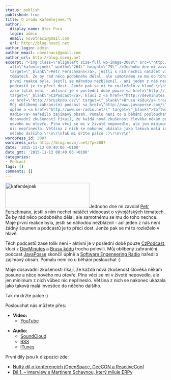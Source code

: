 ```yaml
---
status: publish
published: true
title: O zrodu Kafemlejnek.TV
author:
  display_name: Otec Fura
  login: admin
  email: novotnaci@gmail.com
  url: http://blog.novoj.net
author_login: admin
author_email: novotnaci@gmail.com
author_url: http://blog.novoj.net
excerpt: "<img class=\"alignleft size-full wp-image-3088\" src=\"http://blog.novoj.net/binary/2015/11/kafemlejnek.png\"
  alt=\"kafemlejnek\" width=\"264\" height=\"79\" />Jednoho dne mi zavolal <a href=\"https://twitter.com/fersman\"
  target=\"_blank\">Petr Ferschmann</a>, jestli s ním nechci natáčet videocast o vývojářských
  tématech. Že by rád něco podobného dělal, ale samotnému se mu do toho nechce. Moje
  první reakce byla, jestli se náhodou nezbláznil - ani jeden z nás není žádný šoumen a
  podcastů je to přeci dost. Jenže pak se mi to rozleželo v hlavě.\r\n\r\nTěch podcastů
  zase tolik není - aktivní je v poslední době pouze <a href=\"http://java.cz/article/czpodcast\"
  target=\"_blank\">CzPodcast</a>, kluci z <a href=\"http://devminutes.cz/\" target=\"_blank\">DevMinutes</a> a
  <a href=\"http://bruskodu.cz/\" target=\"_blank\">Brusu kódu</a> trochu polevili.
  Můj oblíbený zahraniční podcast <a href=\"http://www.javaposse.com/\" target=\"_blank\">JavaPosse</a> skončil
  úplně a <a href=\"http://www.se-radio.net/\" target=\"_blank\">Software Engeneering
  Radio</a> naředilo zajímavý obsah. Pomalu není co u běhání poslouchat :)\r\n\r\nMoje
  dosavadní zkušenosti říkají, že každá nová zkušenost člověka někam posune a něco
  nového mu otevře. Plno věcí se mi v životě nepovedlo, ale jen minimum z nich vůbec
  nic nepřineslo. Většina z nich se nakonec ukázala jako taková malá investice do
  něčeho dalšího.\r\n\r\nTak mi držte palce :)\r\n\r\n"
wordpress_id: 3087
wordpress_url: http://blog.novoj.net/?p=3087
date: '2015-11-13 09:40:06 +0100'
date_gmt: '2015-11-13 08:40:06 +0100'
categories:
- Podcast
tags: []
comments: []
---
```

<p><img class="alignleft size-full wp-image-3088" src="http://blog.novoj.net/binary/2015/11/kafemlejnek.png" alt="kafemlejnek" width="264" height="79" />Jednoho dne mi zavolal <a href="https://twitter.com/fersman" target="_blank">Petr Ferschmann</a>, jestli s ním nechci natáčet videocast o vývojářských tématech. Že by rád něco podobného dělal, ale samotnému se mu do toho nechce. Moje první reakce byla, jestli se náhodou nezbláznil - ani jeden z nás není žádný šoumen a podcastů je to přeci dost. Jenže pak se mi to rozleželo v hlavě.</p>
<p>Těch podcastů zase tolik není - aktivní je v poslední době pouze <a href="http://java.cz/article/czpodcast" target="_blank">CzPodcast</a>, kluci z <a href="http://devminutes.cz/" target="_blank">DevMinutes</a> a <a href="http://bruskodu.cz/" target="_blank">Brusu kódu</a> trochu polevili. Můj oblíbený zahraniční podcast <a href="http://www.javaposse.com/" target="_blank">JavaPosse</a> skončil úplně a <a href="http://www.se-radio.net/" target="_blank">Software Engeneering Radio</a> naředilo zajímavý obsah. Pomalu není co u běhání poslouchat :)</p>
<p>Moje dosavadní zkušenosti říkají, že každá nová zkušenost člověka někam posune a něco nového mu otevře. Plno věcí se mi v životě nepovedlo, ale jen minimum z nich vůbec nic nepřineslo. Většina z nich se nakonec ukázala jako taková malá investice do něčeho dalšího.</p>
<p>Tak mi držte palce :)</p>
<p><a id="more"></a><a id="more-3087"></a></p>
<p>Poslouchat nás můžete přes:</p>
<ul>
<li><strong>Video:</strong>
<ul>
<li><a href="https://www.youtube.com/channel/UCiuN8bpXqex3RuzTlFLLZ2Q">YouTube</a></li>
</ul>
</li>
</ul>
<ul>
<li><strong>Audio:</strong>
<ul>
<li><a href="https://soundcloud.com/kafemlejnektv">SoundCloud</a></li>
<li><a href="http://feeds.soundcloud.com/users/soundcloud:users:183102845/sounds.rss">RSS</a></li>
<li><a href="https://itunes.apple.com/cz/podcast/kafemlejnek.tv/id1057096722">iTunes</a></li>
</ul>
</li>
</ul>
<p>První díly jsou k dizpozici zde:</p>
<ul>
<li><a href="http://kafemlejnek.tv/nulty-dil-o-konferencich-jopenspace-geecon-a-reactiveconf/" target="_blank">Nultý díl o konferencích jOpenSpace, GeeCON a ReactiveConf</a></li>
<li><a href="http://kafemlejnek.tv/dil-1-interview-s-martinem-schaynou-ktery-miluje-erpy/" target="_blank">Díl 1. – interview s Martinem Schaynou, který miluje ERPy</a></li>
</ul>
